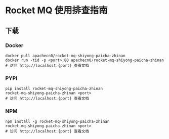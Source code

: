 # Rocket MQ 使用排查指南

## 下载

### Docker

```
docker pull apachecn0/rocket-mq-shiyong-paicha-zhinan
docker run -tid -p <port>:80 apachecn0/rocket-mq-shiyong-paicha-zhinan
# 访问 http://localhost:{port} 查看文档
```

### PYPI

```
pip install rocket-mq-shiyong-paicha-zhinan
rocket-mq-shiyong-paicha-zhinan <port>
# 访问 http://localhost:{port} 查看文档
```

### NPM

```
npm install -g rocket-mq-shiyong-paicha-zhinan
rocket-mq-shiyong-paicha-zhinan <port>
# 访问 http://localhost:{port} 查看文档
```